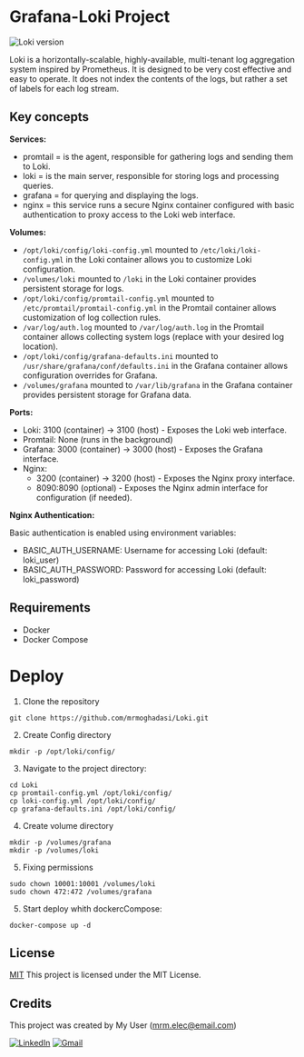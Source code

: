 # Grafana-Loki Project

![Loki version](https://img.shields.io/badge/Loki%20version-2.8.0-blue)

Loki is a horizontally-scalable, highly-available, multi-tenant log aggregation system inspired by Prometheus. It is designed to be very cost effective and easy to operate. It does not index the contents of the logs, but rather a set of labels for each log stream.

## Key concepts
**Services:**

- promtail  = is the agent, responsible for gathering logs and sending them to Loki.
- loki = is the main server, responsible for storing logs and processing queries.
- grafana = for querying and displaying the logs.
- nginx = this service runs a secure Nginx container configured with basic authentication to proxy access to the Loki web interface.

**Volumes:**

- `/opt/loki/config/loki-config.yml` mounted to `/etc/loki/loki-config.yml` in the Loki container allows you to customize Loki configuration.
- `/volumes/loki` mounted to `/loki` in the Loki container provides persistent storage for logs.
- `/opt/loki/config/promtail-config.yml` mounted to `/etc/promtail/promtail-config.yml` in the Promtail container allows customization of log collection rules.
- `/var/log/auth.log` mounted to `/var/log/auth.log` in the Promtail container allows collecting system logs (replace with your desired log location).
- `/opt/loki/config/grafana-defaults.ini` mounted to `/usr/share/grafana/conf/defaults.ini` in the Grafana container allows configuration overrides for Grafana.
- `/volumes/grafana` mounted to `/var/lib/grafana` in the Grafana container provides persistent storage for Grafana data.

**Ports:**

- Loki: 3100 (container) -> 3100 (host) - Exposes the Loki web interface.
- Promtail: None (runs in the background)
- Grafana: 3000 (container) -> 3000 (host) - Exposes the Grafana interface.
-   Nginx:
    - 3200 (container) -> 3200 (host) - Exposes the Nginx proxy interface.
    - 8090:8090 (optional) - Exposes the Nginx admin interface for configuration (if needed).

**Nginx Authentication:**

Basic authentication is enabled using environment variables:

- BASIC_AUTH_USERNAME: Username for accessing Loki (default: loki_user)
- BASIC_AUTH_PASSWORD: Password for accessing Loki (default: loki_password)

## Requirements

- Docker
- Docker Compose

# Deploy

1. Clone the repository
```
git clone https://github.com/mrmoghadasi/Loki.git
```

2. Create Config directory
```
mkdir -p /opt/loki/config/
```


3. Navigate to the project directory:
```
cd Loki
cp promtail-config.yml /opt/loki/config/
cp loki-config.yml /opt/loki/config/
cp grafana-defaults.ini /opt/loki/config/
```

4. Create volume directory
```
mkdir -p /volumes/grafana
mkdir -p /volumes/loki
```

5. Fixing permissions
```
sudo chown 10001:10001 /volumes/loki
sudo chown 472:472 /volumes/grafana
```

5. Start deploy whith dockercCompose:
```
docker-compose up -d
```


## License

[MIT](https://choosealicense.com/licenses/mit/) 
This project is licensed under the MIT License.

## Credits

This project was created by My User (mrm.elec@email.com)

[![LinkedIn](https://img.shields.io/badge/-LinkedIn-blue?style=flat-square&logo=Linkedin&logoColor=white&link=https://www.linkedin.com/in/mohamad-reza-moghadasi-5755b959/)](https://www.linkedin.com/in/mohamad-reza-moghadasi-5755b959/) [![Gmail](https://img.shields.io/badge/-Gmail-red?style=flat-square&logo=Gmail&logoColor=white&link=mailto:mrm.elec@gmail.com)](mailto:mrm.elec@gmail.com)




